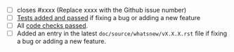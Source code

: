 - [ ] closes #xxxx (Replace xxxx with the Github issue number)
- [ ] [Tests added and passed](https://pandas.pydata.org/pandas-docs/dev/development/contributing_codebase.html#writing-tests) if fixing a bug or adding a new feature
- [ ] All [code checks passed](https://pandas.pydata.org/pandas-docs/dev/development/contributing_codebase.html#pre-commit).
- [ ] Added an entry in the latest `doc/source/whatsnew/vX.X.X.rst` file if fixing a bug or adding a new feature.
